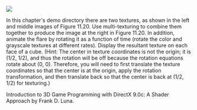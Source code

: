 [![](http://img.youtube.com/vi/YecClGsgjcE/0.jpg)](http://www.youtube.com/watch?v=YecClGsgjcE "Chapter 11 - Exercise 6 - Multitexturing")

In this chapter's demo directory there are two textures, as shown in the left and middle images of Figure 11.20. Use multi-texturing to combine
them together to produce the image at the right in Figure 11.20. In addition, animate the flare by rotating it as a function of time (rotate the color
and grayscale textures at different rates). Display the resultant texture on each face of a cube. (Hint: The center in texture coordinates is not the
origin; it is (1/2, 1/2), and thus the rotation will be off because the rotation equations rotate about (0, 0). Therefore, you will need to first translate
the texture coordinates so that the center is at the origin, apply the rotation transformation, and then translate back so that the center is back at
(1/2, 1/2) for texturing.)

Introduction to 3D Game Programming with DirectX 9.0c: A Shader Approach by Frank D. Luna.
